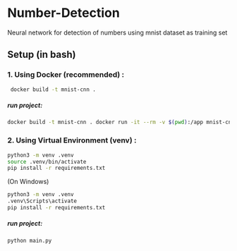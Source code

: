 
# Number-Detection
Neural network for detection of numbers using mnist dataset as training set

## Setup (in bash)

### 1. Using Docker (recommended) :
```bash
 docker build -t mnist-cnn .
```

##### run project:
```bash
docker build -t mnist-cnn . docker run -it --rm -v $(pwd):/app mnist-cnn
``` 


### 2. Using Virtual Environment (venv) :
```bash
python3 -m venv .venv 
source .venv/bin/activate
pip install -r requirements.txt
```

(On Windows)
```bash
python3 -m venv .venv 
.venv\Scripts\activate 
pip install -r requirements.txt
```


##### run project:
```bash
python main.py
```

